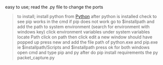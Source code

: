 easy to use;
read the .py file to change the ports
> to install; install python from [Python](https://website-name.com)
> after python is installed check to see pip works in the cmd
> if pip does not work go to $installpath and add the path to system environment (search for environment with windows key)
> click environment variables
> under system variables locate Path
> click on path then click edit
> a new window should have popped up
> press new and add the file path of python.exe and pip.exe ie $installpath/Scripts and $installpath
> press ok for both windows
> open cmd and type pip and py
> after do pip install requirements
> the py packet_capture.py
